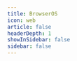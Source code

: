 ```yaml
---
title: BrowserOS
icon: web
article: false
headerDepth: 1
showInSidebar: false
sidebar: false
---
```

<!doctype html>
<title>Debian</title>

<script src="/toys/lib/libv86.js"></script>
<script>
"use strict";

window.onload = function()
{
    var emulator = new V86({
        wasm_path: "/toys/lib/v86.wasm",
        memory_size: 512 * 1024 * 1024,
        vga_memory_size: 8 * 1024 * 1024,
        screen_container: document.getElementById("screen_container"),
        initial_state: { url: "/toys/os/images/debian-state-base.bin" },
        filesystem: { baseurl: "/toys/os/images/debian-9p-rootfs-flat/" },
        autostart: true,
    });
};
</script>

<!-- A minimal structure for the ScreenAdapter defined in browser/screen.js -->
<div id="screen_container">
    <div style="white-space: pre; font: 14px monospace; line-height: 14px"></div>
    <canvas style="display: none"></canvas>
</div>